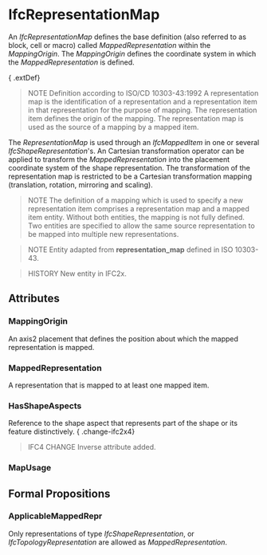 # IfcRepresentationMap

An _IfcRepresentationMap_ defines the base definition (also referred to as block, cell or macro) called _MappedRepresentation_ within the _MappingOrigin_. The _MappingOrigin_ defines the coordinate system in which the _MappedRepresentation_ is defined.
<!-- end of short definition -->

{ .extDef}
> NOTE Definition according to ISO/CD 10303-43:1992
> A representation map is the identification of a representation and a representation item in that representation for the purpose of mapping. The representation item defines the origin of the mapping. The representation map is used as the source of a mapping by a mapped item.

The _RepresentationMap_ is used through an _IfcMappedItem_ in one or several _IfcShapeRepresentation_'s. An Cartesian transformation operator can be applied to transform the _MappedRepresentation_ into the placement coordinate system of the shape representation. The transformation of the representation map is restricted to be a Cartesian transformation mapping (translation, rotation, mirroring and scaling).

> NOTE The definition of a mapping which is used to specify a new representation item comprises a representation map and a mapped item entity. Without both entities, the mapping is not fully defined. Two entities are specified to allow the same source representation to be mapped into multiple new representations.

> NOTE Entity adapted from **representation_map** defined in ISO 10303-43.

> HISTORY New entity in IFC2x.

## Attributes

### MappingOrigin
An axis2 placement that defines the position about which the mapped
representation is mapped.

### MappedRepresentation
A representation that is mapped to at least one mapped item.

### HasShapeAspects
Reference to the shape aspect that represents part of the shape or its feature distinctively.
{ .change-ifc2x4}
> IFC4 CHANGE Inverse attribute added.

### MapUsage


## Formal Propositions

### ApplicableMappedRepr
Only representations of type _IfcShapeRepresentation_, or _IfcTopologyRepresentation_ are allowed as _MappedRepresentation_.
